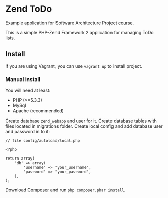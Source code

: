 Zend ToDo
=========

Example application for Software Architecture Project
[course](http://www.cs.helsinki.fi/courses/582663/2014/s/k/1).

This is a simple PHP-Zend Framework 2 application for
managing ToDo lists.


## Install

If you are using Vagrant, you can use `vagrant up` to install project.

### Manual install 

You will need at least:

* PHP (>=5.3.3)
* MySql
* Apache (recommended)

Create database `zend_webapp` and user for it. Create database tables with files located in
migrations folder. 
Create local config and add database user and password in to it:

```
// file config/autoload/local.php

<?php

return array(
    'db' => array(
        'username' => 'your_username',
        'password' => 'your_password',
    ),
);

```

Download [Composer](https://getcomposer.org/download/) and run `php composer.phar install`.
